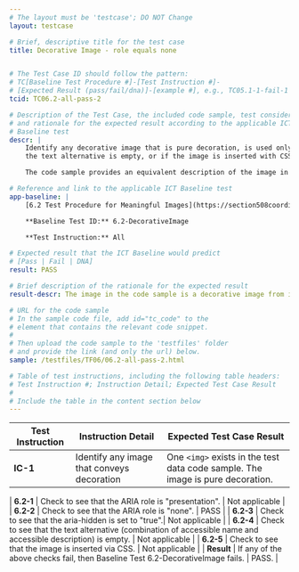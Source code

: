 ```yaml
---
# The layout must be 'testcase'; DO NOT Change
layout: testcase

# Brief, descriptive title for the test case
title: Decorative Image - role equals none


# The Test Case ID should follow the pattern:
# TC[Baseline Test Procedure #]-[Test Instruction #]-
# [Expected Result (pass/fail/dna)]-[example #], e.g., TC05.1-1-fail-1
tcid: TC06.2-all-pass-2

# Description of the Test Case, the included code sample, test considerations,
# and rationale for the expected result according to the applicable ICT
# Baseline test
descr: |
    Identify any decorative image that is pure decoration, is used only for visual formatting, or is not presented to users. Check if the aria role is "none", "presentation", the aria-hidden is set to true,
    the text alternative is empty, or if the image is inserted with CSS.

    The code sample provides an equivalent description of the image in a <code>role = "none"</code> attribute. Assistive Technologies should ignore the presence of the image, which is why a successful test should identify a PASS against Baseline 6.2 Decorative Images.

# Reference and link to the applicable ICT Baseline test
app-baseline: |
    [6.2 Test Procedure for Meaningful Images](https://section508coordinators.github.io/ICTTestingBaseline/06Images.html#62-test-procedure-for-decorative-images)

    **Baseline Test ID:** 6.2-DecorativeImage

    **Test Instruction:** All

# Expected result that the ICT Baseline would predict
# [Pass | Fail | DNA]
result: PASS

# Brief description of the rationale for the expected result
result-descr: The image in the code sample is a decorative image from its <code>role = "none"</code> attribute.

# URL for the code sample
# In the sample code file, add id="tc_code" to the
# element that contains the relevant code snippet.
#
# Then upload the code sample to the 'testfiles' folder
# and provide the link (and only the url) below.
sample: /testfiles/TF06/06.2-all-pass-2.html

# Table of test instructions, including the following table headers:
# Test Instruction #; Instruction Detail; Expected Test Case Result
#
# Include the table in the content section below
---
```

| Test Instruction | Instruction Detail | Expected Test Case Result |
|------------------|--------------------|---------------------------|
| **IC-1** | Identify any image that conveys decoration | One `<img>` exists in the test data code sample. The image is pure decoration. |

| **6.2-1** | Check to see that the ARIA role is "presentation". | Not applicable |
| **6.2-2** | Check to see that the ARIA role is "none". | PASS |
| **6.2-3** | Check to see that the aria-hidden is set to "true".| Not applicable |
| **6.2-4** | Check to see that the text alternative (combination of accessible name and accessible description) is empty. | Not applicable |
| **6.2-5** | Check to see that the image is inserted via CSS. | Not applicable |
| **Result** | If any of the above checks fail, then Baseline Test 6.2-DecorativeImage fails. | PASS. |
